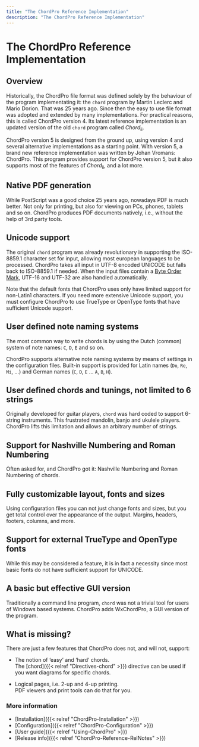 ```yaml
---
title: "The ChordPro Reference Implementation"
description: "The ChordPro Reference Implementation"
---
```


# The ChordPro Reference Implementation

## Overview

Historically, the ChordPro file format was defined solely by the behaviour of the program implementating it: the `chord` program by Martin Leclerc and Mario Dorion. That was 25 years ago. Since then the easy to use file format was adopted and extended by many implementations. For practical reasons, this is called ChordPro version 4. Its latest reference implementation is an updated version of the old `chord` program called _Chord_<sub>ii</sub>.

ChordPro version 5 is designed from the ground up, using version 4 and several alternative implementations as a starting point. With version 5, a brand new reference implementation was written by Johan Vromans: ChordPro. This program provides support for ChordPro version 5, but it also supports most of the features of _Chord_<sub>ii</sub>, and a lot more.

## Native PDF generation

While PostScript was a good choice 25 years ago, nowadays PDF is much better. Not only for printing, but also for viewing on PCs, phones, tablets and so on. ChordPro produces PDF documents natively, i.e., without the help of 3rd party tools.

## Unicode support

The original `chord` program was already revolutionary in supporting the ISO-8859.1 character set for input, allowing most european languages to be processed. ChordPro takes all input in UTF-8 encoded UNICODE but falls back to ISO-8859.1 if needed. When the input files contain a [Byte Order Mark](https://en.wikipedia.org/wiki/Byte_order_mark), UTF-16 and UTF-32 are also handled automatically.

Note that the default fonts that ChordPro uses only have limited support for
non-Latin1 characters. If you need more extensive Unicode support, you
must configure ChordPro to use TrueType or OpenType fonts that have
sufficient Unicode support.

## User defined note naming systems

The most common way to write chords is by using the Dutch (common) system of note names: `C`, `D`, `E` and so on.

ChordPro supports alternative note naming systems by means of settings in the configuration files. Built-in support is provided for Latin names (`Do`, `Re`, `Mi`, ...) and German names (`C`, `D`, `E` ... `A`, `B`, `H`).

## User defined chords and tunings, not limited to 6 strings

Originally developed for guitar players, `chord` was hard coded to support 6-string instruments. This frustrated mandolin, banjo and ukulele players. ChordPro lifts this limitation and allows an arbitrary number of strings. 

## Support for Nashville Numbering and Roman Numbering

Often asked for, and ChordPro got it: Nashville Numbering and Roman Numbering of chords.

## Fully customizable layout, fonts and sizes

Using configuration files you can not just change fonts and sizes, but you get total control over the appearance of the output. Margins, headers, footers, columns, and more.

## Support for external TrueType and OpenType fonts

While this may be considered a feature, it is in fact a necessity since most basic fonts do not have sufficient support for UNICODE.

## A basic but effective GUI version

Traditionally a command line program, `chord` was not a trivial tool for users of Windows based systems. ChordPro adds WxChordPro, a GUI version of the program.

## What is missing?

There are just a few features that ChordPro does not, and will not, support:

* The notion of ‘easy’ and ‘hard’ chords.  
The [chord]({{< relref "Directives-chord" >}}) directive can be used if you want diagrams for specific chords.

* Logical pages, i.e. 2-up and 4-up printing.  
PDF viewers and print tools can do that for you.

### More information

* [Installation]({{< relref "ChordPro-Installation" >}})
* [Configuration]({{< relref "ChordPro-Configuration" >}})
* [User guide]({{< relref "Using-ChordPro" >}})
* [Release info]({{< relref "ChordPro-Reference-RelNotes" >}})

